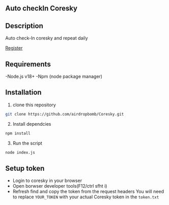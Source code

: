 ## Auto checkIn Coresky

## Description
Auto check-In coresky and repeat daily

<a href="https://share.coresky.com/59hk62/tasks-rewards" target="_blank">Register</a>

## Requirements
-Node.js v18+
-Npm (node package manager)

## Installation
1. clone this repository
```bash
git clone https://github.com/airdropbomb/Coresky.git
```
2. Install dependcies
```bash
npm install
```
3. Run the script
```bash
node index.js
```

## Setup token
- Login to coresky in your browser
- Open borwser developer tools(F12/ctrl sfht i)
- Refresh find and copy the token from the request headers
You will need to replace `YOUR_TOKEN` with your actual Coresky token in the `token.txt`

